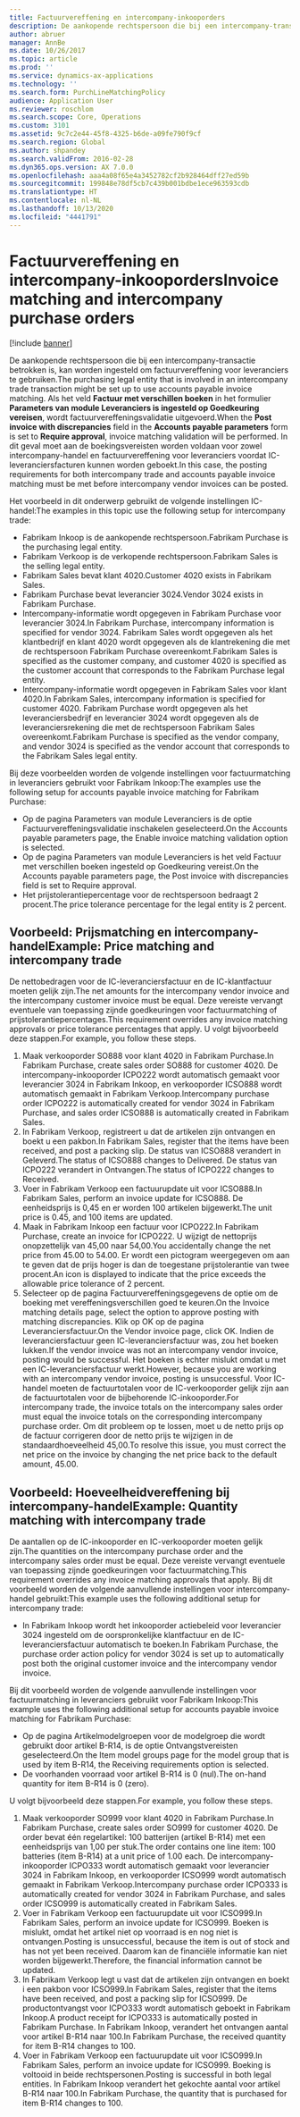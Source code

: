 ```yaml
---
title: Factuurvereffening en intercompany-inkooporders
description: De aankopende rechtspersoon die bij een intercompany-transactie betrokken is, kan worden ingesteld om factuurvereffening voor leveranciers te gebruiken. In dit geval moet aan de boekingsvereisten worden voldaan voor zowel intercompany-handel en factuurvereffening voor leveranciers voordat IC-leveranciersfacturen kunnen worden geboekt.
author: abruer
manager: AnnBe
ms.date: 10/26/2017
ms.topic: article
ms.prod: ''
ms.service: dynamics-ax-applications
ms.technology: ''
ms.search.form: PurchLineMatchingPolicy
audience: Application User
ms.reviewer: roschlom
ms.search.scope: Core, Operations
ms.custom: 3101
ms.assetid: 9c7c2e44-45f8-4325-b6de-a09fe790f9cf
ms.search.region: Global
ms.author: shpandey
ms.search.validFrom: 2016-02-28
ms.dyn365.ops.version: AX 7.0.0
ms.openlocfilehash: aaa4a08f65e4a3452782cf2b928464dff27ed59b
ms.sourcegitcommit: 199848e78df5cb7c439b001bdbe1ece963593cdb
ms.translationtype: HT
ms.contentlocale: nl-NL
ms.lasthandoff: 10/13/2020
ms.locfileid: "4441791"
---
```

# <a name="invoice-matching-and-intercompany-purchase-orders"></a><span data-ttu-id="ef929-104">Factuurvereffening en intercompany-inkooporders</span><span class="sxs-lookup"><span data-stu-id="ef929-104">Invoice matching and intercompany purchase orders</span></span>

[!include [banner](../includes/banner.md)]

<span data-ttu-id="ef929-105">De aankopende rechtspersoon die bij een intercompany-transactie betrokken is, kan worden ingesteld om factuurvereffening voor leveranciers te gebruiken.</span><span class="sxs-lookup"><span data-stu-id="ef929-105">The purchasing legal entity that is involved in an intercompany trade transaction might be set up to use accounts payable invoice matching.</span></span> <span data-ttu-id="ef929-106">Als het veld **Factuur met verschillen boeken** in het formulier **Parameters van module Leveranciers **is ingesteld op** Goedkeuring vereisen**, wordt factuurvereffeningsvalidatie uitgevoerd.</span><span class="sxs-lookup"><span data-stu-id="ef929-106">When the **Post invoice with discrepancies** field in the **Accounts payable parameters** form is set to **Require approval**, invoice matching validation will be performed.</span></span> <span data-ttu-id="ef929-107">In dit geval moet aan de boekingsvereisten worden voldaan voor zowel intercompany-handel en factuurvereffening voor leveranciers voordat IC-leveranciersfacturen kunnen worden geboekt.</span><span class="sxs-lookup"><span data-stu-id="ef929-107">In this case, the posting requirements for both intercompany trade and accounts payable invoice matching must be met before intercompany vendor invoices can be posted.</span></span>

<span data-ttu-id="ef929-108">Het voorbeeld in dit onderwerp gebruikt de volgende instellingen IC-handel:</span><span class="sxs-lookup"><span data-stu-id="ef929-108">The examples in this topic use the following setup for intercompany trade:</span></span>
-   <span data-ttu-id="ef929-109">Fabrikam Inkoop is de aankopende rechtspersoon.</span><span class="sxs-lookup"><span data-stu-id="ef929-109">Fabrikam Purchase is the purchasing legal entity.</span></span>
-   <span data-ttu-id="ef929-110">Fabrikam Verkoop is de verkopende rechtspersoon.</span><span class="sxs-lookup"><span data-stu-id="ef929-110">Fabrikam Sales is the selling legal entity.</span></span>
-   <span data-ttu-id="ef929-111">Fabrikam Sales bevat klant 4020.</span><span class="sxs-lookup"><span data-stu-id="ef929-111">Customer 4020 exists in Fabrikam Sales.</span></span>
-   <span data-ttu-id="ef929-112">Fabrikam Purchase bevat leverancier 3024.</span><span class="sxs-lookup"><span data-stu-id="ef929-112">Vendor 3024 exists in Fabrikam Purchase.</span></span>
-   <span data-ttu-id="ef929-113">Intercompany-informatie wordt opgegeven in Fabrikam Purchase voor leverancier 3024.</span><span class="sxs-lookup"><span data-stu-id="ef929-113">In Fabrikam Purchase, intercompany information is specified for vendor 3024.</span></span> <span data-ttu-id="ef929-114">Fabrikam Sales wordt opgegeven als het klantbedrijf en klant 4020 wordt opgegeven als de klantrekening die met de rechtspersoon Fabrikam Purchase overeenkomt.</span><span class="sxs-lookup"><span data-stu-id="ef929-114">Fabrikam Sales is specified as the customer company, and customer 4020 is specified as the customer account that corresponds to the Fabrikam Purchase legal entity.</span></span>
-   <span data-ttu-id="ef929-115">Intercompany-informatie wordt opgegeven in Fabrikam Sales voor klant 4020.</span><span class="sxs-lookup"><span data-stu-id="ef929-115">In Fabrikam Sales, intercompany information is specified for customer 4020.</span></span> <span data-ttu-id="ef929-116">Fabrikam Purchase wordt opgegeven als het leveranciersbedrijf en leverancier 3024 wordt opgegeven als de leveranciersrekening die met de rechtspersoon Fabrikam Sales overeenkomt.</span><span class="sxs-lookup"><span data-stu-id="ef929-116">Fabrikam Purchase is specified as the vendor company, and vendor 3024 is specified as the vendor account that corresponds to the Fabrikam Sales legal entity.</span></span>

<span data-ttu-id="ef929-117">Bij deze voorbeelden worden de volgende instellingen voor factuurmatching in leveranciers gebruikt voor Fabrikam Inkoop:</span><span class="sxs-lookup"><span data-stu-id="ef929-117">The examples use the following setup for accounts payable invoice matching for Fabrikam Purchase:</span></span>
-   <span data-ttu-id="ef929-118">Op de pagina Parameters van module Leveranciers is de optie Factuurvereffeningsvalidatie inschakelen geselecteerd.</span><span class="sxs-lookup"><span data-stu-id="ef929-118">On the Accounts payable parameters page, the Enable invoice matching validation option is selected.</span></span>
-   <span data-ttu-id="ef929-119">Op de pagina Parameters van module Leveranciers is het veld Factuur met verschillen boeken ingesteld op Goedkeuring vereist.</span><span class="sxs-lookup"><span data-stu-id="ef929-119">On the Accounts payable parameters page, the Post invoice with discrepancies field is set to Require approval.</span></span>
-   <span data-ttu-id="ef929-120">Het prijstolerantiepercentage voor de rechtspersoon bedraagt 2 procent.</span><span class="sxs-lookup"><span data-stu-id="ef929-120">The price tolerance percentage for the legal entity is 2 percent.</span></span>

## <a name="example-price-matching-and-intercompany-trade"></a><span data-ttu-id="ef929-121">Voorbeeld: Prijsmatching en intercompany-handel</span><span class="sxs-lookup"><span data-stu-id="ef929-121">Example: Price matching and intercompany trade</span></span>
<span data-ttu-id="ef929-122">De nettobedragen voor de IC-leveranciersfactuur en de IC-klantfactuur moeten gelijk zijn.</span><span class="sxs-lookup"><span data-stu-id="ef929-122">The net amounts for the intercompany vendor invoice and the intercompany customer invoice must be equal.</span></span> <span data-ttu-id="ef929-123">Deze vereiste vervangt eventuele van toepassing zijnde goedkeuringen voor factuurmatching of prijstolerantiepercentages.</span><span class="sxs-lookup"><span data-stu-id="ef929-123">This requirement overrides any invoice matching approvals or price tolerance percentages that apply.</span></span> <span data-ttu-id="ef929-124">U volgt bijvoorbeeld deze stappen.</span><span class="sxs-lookup"><span data-stu-id="ef929-124">For example, you follow these steps.</span></span>
1.  <span data-ttu-id="ef929-125">Maak verkooporder SO888 voor klant 4020 in Fabrikam Purchase.</span><span class="sxs-lookup"><span data-stu-id="ef929-125">In Fabrikam Purchase, create sales order SO888 for customer 4020.</span></span> <span data-ttu-id="ef929-126">De intercompany-inkooporder ICPO222 wordt automatisch gemaakt voor leverancier 3024 in Fabrikam Inkoop, en verkooporder ICSO888 wordt automatisch gemaakt in Fabrikam Verkoop.</span><span class="sxs-lookup"><span data-stu-id="ef929-126">Intercompany purchase order ICPO222 is automatically created for vendor 3024 in Fabrikam Purchase, and sales order ICSO888 is automatically created in Fabrikam Sales.</span></span>
2.  <span data-ttu-id="ef929-127">In Fabrikam Verkoop, registreert u dat de artikelen zijn ontvangen en boekt u een pakbon.</span><span class="sxs-lookup"><span data-stu-id="ef929-127">In Fabrikam Sales, register that the items have been received, and post a packing slip.</span></span> <span data-ttu-id="ef929-128">De status van ICSO888 verandert in Geleverd.</span><span class="sxs-lookup"><span data-stu-id="ef929-128">The status of ICSO888 changes to Delivered.</span></span> <span data-ttu-id="ef929-129">De status van ICPO222 verandert in Ontvangen.</span><span class="sxs-lookup"><span data-stu-id="ef929-129">The status of ICPO222 changes to Received.</span></span>
3.  <span data-ttu-id="ef929-130">Voer in Fabrikam Verkoop een factuurupdate uit voor ICSO888.</span><span class="sxs-lookup"><span data-stu-id="ef929-130">In Fabrikam Sales, perform an invoice update for ICSO888.</span></span> <span data-ttu-id="ef929-131">De eenheidsprijs is 0,45 en er worden 100 artikelen bijgewerkt.</span><span class="sxs-lookup"><span data-stu-id="ef929-131">The unit price is 0.45, and 100 items are updated.</span></span>
4.  <span data-ttu-id="ef929-132">Maak in Fabrikam Inkoop een factuur voor ICPO222.</span><span class="sxs-lookup"><span data-stu-id="ef929-132">In Fabrikam Purchase, create an invoice for ICPO222.</span></span> <span data-ttu-id="ef929-133">U wijzigt de nettoprijs onopzettelijk van 45,00 naar 54,00.</span><span class="sxs-lookup"><span data-stu-id="ef929-133">You accidentally change the net price from 45.00 to 54.00.</span></span> <span data-ttu-id="ef929-134">Er wordt een pictogram weergegeven om aan te geven dat de prijs hoger is dan de toegestane prijstolerantie van twee procent.</span><span class="sxs-lookup"><span data-stu-id="ef929-134">An icon is displayed to indicate that the price exceeds the allowable price tolerance of 2 percent.</span></span>
5.  <span data-ttu-id="ef929-135">Selecteer op de pagina Factuurvereffeningsgegevens de optie om de boeking met vereffeningsverschillen goed te keuren.</span><span class="sxs-lookup"><span data-stu-id="ef929-135">On the Invoice matching details page, select the option to approve posting with matching discrepancies.</span></span> <span data-ttu-id="ef929-136">Klik op OK op de pagina Leveranciersfactuur.</span><span class="sxs-lookup"><span data-stu-id="ef929-136">On the Vendor invoice page, click OK.</span></span> <span data-ttu-id="ef929-137">Indien de leveranciersfactuur geen IC-leveranciersfactuur was, zou het boeken lukken.</span><span class="sxs-lookup"><span data-stu-id="ef929-137">If the vendor invoice was not an intercompany vendor invoice, posting would be successful.</span></span> <span data-ttu-id="ef929-138">Het boeken is echter mislukt omdat u met een IC-leveranciersfactuur werkt.</span><span class="sxs-lookup"><span data-stu-id="ef929-138">However, because you are working with an intercompany vendor invoice, posting is unsuccessful.</span></span> <span data-ttu-id="ef929-139">Voor IC-handel moeten de factuurtotalen voor de IC-verkooporder gelijk zijn aan de factuurtotalen voor de bijbehorende IC-inkooporder.</span><span class="sxs-lookup"><span data-stu-id="ef929-139">For intercompany trade, the invoice totals on the intercompany sales order must equal the invoice totals on the corresponding intercompany purchase order.</span></span> <span data-ttu-id="ef929-140">Om dit probleem op te lossen, moet u de netto prijs op de factuur corrigeren door de netto prijs te wijzigen in de standaardhoeveelheid 45,00.</span><span class="sxs-lookup"><span data-stu-id="ef929-140">To resolve this issue, you must correct the net price on the invoice by changing the net price back to the default amount, 45.00.</span></span>

## <a name="example-quantity-matching-with-intercompany-trade"></a><span data-ttu-id="ef929-141">Voorbeeld: Hoeveelheidvereffening bij intercompany-handel</span><span class="sxs-lookup"><span data-stu-id="ef929-141">Example: Quantity matching with intercompany trade</span></span>
<span data-ttu-id="ef929-142">De aantallen op de IC-inkooporder en IC-verkooporder moeten gelijk zijn.</span><span class="sxs-lookup"><span data-stu-id="ef929-142">The quantities on the intercompany purchase order and the intercompany sales order must be equal.</span></span> <span data-ttu-id="ef929-143">Deze vereiste vervangt eventuele van toepassing zijnde goedkeuringen voor factuurmatching.</span><span class="sxs-lookup"><span data-stu-id="ef929-143">This requirement overrides any invoice matching approvals that apply.</span></span> <span data-ttu-id="ef929-144">Bij dit voorbeeld worden de volgende aanvullende instellingen voor intercompany-handel gebruikt:</span><span class="sxs-lookup"><span data-stu-id="ef929-144">This example uses the following additional setup for intercompany trade:</span></span>
-   <span data-ttu-id="ef929-145">In Fabrikam Inkoop wordt het inkooporder actiebeleid voor leverancier 3024 ingesteld om de oorspronkelijke klantfactuur en de IC-leveranciersfactuur automatisch te boeken.</span><span class="sxs-lookup"><span data-stu-id="ef929-145">In Fabrikam Purchase, the purchase order action policy for vendor 3024 is set up to automatically post both the original customer invoice and the intercompany vendor invoice.</span></span>

<span data-ttu-id="ef929-146">Bij dit voorbeeld worden de volgende aanvullende instellingen voor factuurmatching in leveranciers gebruikt voor Fabrikam Inkoop:</span><span class="sxs-lookup"><span data-stu-id="ef929-146">This example uses the following additional setup for accounts payable invoice matching for Fabrikam Purchase:</span></span>
-   <span data-ttu-id="ef929-147">Op de pagina Artikelmodelgroepen voor de modelgroep die wordt gebruikt door artikel B-R14, is de optie Ontvangstvereisten geselecteerd.</span><span class="sxs-lookup"><span data-stu-id="ef929-147">On the Item model groups page for the model group that is used by item B-R14, the Receiving requirements option is selected.</span></span>
-   <span data-ttu-id="ef929-148">De voorhanden voorraad voor artikel B-R14 is 0 (nul).</span><span class="sxs-lookup"><span data-stu-id="ef929-148">The on-hand quantity for item B-R14 is 0 (zero).</span></span>

<span data-ttu-id="ef929-149">U volgt bijvoorbeeld deze stappen.</span><span class="sxs-lookup"><span data-stu-id="ef929-149">For example, you follow these steps.</span></span>
1.  <span data-ttu-id="ef929-150">Maak verkooporder SO999 voor klant 4020 in Fabrikam Purchase.</span><span class="sxs-lookup"><span data-stu-id="ef929-150">In Fabrikam Purchase, create sales order SO999 for customer 4020.</span></span> <span data-ttu-id="ef929-151">De order bevat één regelartikel: 100 batterijen (artikel B-R14) met een eenheidsprijs van 1,00 per stuk.</span><span class="sxs-lookup"><span data-stu-id="ef929-151">The order contains one line item: 100 batteries (item B-R14) at a unit price of 1.00 each.</span></span> <span data-ttu-id="ef929-152">De intercompany-inkooporder ICPO333 wordt automatisch gemaakt voor leverancier 3024 in Fabrikam Inkoop, en verkooporder ICSO999 wordt automatisch gemaakt in Fabrikam Verkoop.</span><span class="sxs-lookup"><span data-stu-id="ef929-152">Intercompany purchase order ICPO333 is automatically created for vendor 3024 in Fabrikam Purchase, and sales order ICSO999 is automatically created in Fabrikam Sales.</span></span>
2.  <span data-ttu-id="ef929-153">Voer in Fabrikam Verkoop een factuurupdate uit voor ICSO999.</span><span class="sxs-lookup"><span data-stu-id="ef929-153">In Fabrikam Sales, perform an invoice update for ICSO999.</span></span> <span data-ttu-id="ef929-154">Boeken is mislukt, omdat het artikel niet op voorraad is en nog niet is ontvangen.</span><span class="sxs-lookup"><span data-stu-id="ef929-154">Posting is unsuccessful, because the item is out of stock and has not yet been received.</span></span> <span data-ttu-id="ef929-155">Daarom kan de financiële informatie kan niet worden bijgewerkt.</span><span class="sxs-lookup"><span data-stu-id="ef929-155">Therefore, the financial information cannot be updated.</span></span>
3.  <span data-ttu-id="ef929-156">In Fabrikam Verkoop legt u vast dat de artikelen zijn ontvangen en boekt i een pakbon voor ICSO999.</span><span class="sxs-lookup"><span data-stu-id="ef929-156">In Fabrikam Sales, register that the items have been received, and post a packing slip for ICSO999.</span></span> <span data-ttu-id="ef929-157">De productontvangst voor ICPO333 wordt automatisch geboekt in Fabrikam Inkoop.</span><span class="sxs-lookup"><span data-stu-id="ef929-157">A product receipt for ICPO333 is automatically posted in Fabrikam Purchase.</span></span> <span data-ttu-id="ef929-158">In Fabrikam Inkoop, verandert het ontvangen aantal voor artikel B-R14 naar 100.</span><span class="sxs-lookup"><span data-stu-id="ef929-158">In Fabrikam Purchase, the received quantity for item B-R14 changes to 100.</span></span>
4.  <span data-ttu-id="ef929-159">Voer in Fabrikam Verkoop een factuurupdate uit voor ICSO999.</span><span class="sxs-lookup"><span data-stu-id="ef929-159">In Fabrikam Sales, perform an invoice update for ICSO999.</span></span> <span data-ttu-id="ef929-160">Boeking is voltooid in beide rechtspersonen.</span><span class="sxs-lookup"><span data-stu-id="ef929-160">Posting is successful in both legal entities.</span></span> <span data-ttu-id="ef929-161">In Fabrikam Inkoop verandert het gekochte aantal voor artikel B-R14 naar 100.</span><span class="sxs-lookup"><span data-stu-id="ef929-161">In Fabrikam Purchase, the quantity that is purchased for item B-R14 changes to 100.</span></span>






